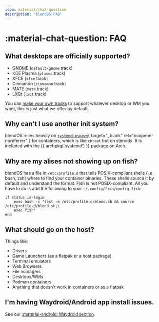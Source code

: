 ```yaml
---
icon: material/chat-question
description: "blendOS FAQ"
---
```


# :material-chat-question: FAQ

## What desktops are officially supported?

- GNOME (`default-gnome` track)
- KDE Plasma (`plasma` track)
- XFCE (`xfce` track)
- Cinnamon (`cinnamon` track)
- MATE (`mate` track)
- LXQt (`lxqt` track)

You can [make your own tracks](reference/configs/system.md#tracks) to support whatever desktop or WM you want, this is just what we offer by default.

## Why can't I use another init system?

blendOS relies heavily on [`systemd-nspawn`](https://wiki.archlinux.org/title/Systemd-nspawn){ target="_blank" rel="noopener noreferrer" } for containers, which is like `chroot` but on steroids. It is included with the {{ archpkg('systemd') }} package on Arch.

## Why are my alises not showing up on fish?

blendOS has a file in `/etc/profile.d` that tells POSIX-compliant shells (i.e. bash, zsh) where to find your container binaries. These shells source it by default and understand the format. Fish is not POSIX-compliant. All you have to do is add the following to your `~/.config/fish/config.fish`:

```fish
if status is-login
    exec bash -c "test -e /etc/profile.d/blend.sh && source /etc/profile.d/blend.sh;\
    exec fish"
end
```

## What should go on the host?

Things like:

- Drivers
- Game Launchers (as a flatpak or a host package)
- Terminal emulators
- Web Browsers
- File managers
- Desktops/WMs
- Podman containers
- Anything that doesn't work in containers or as a flatpak


## I'm having Waydroid/Android app install issues.

See our [:material-android: Waydroid section](install/post-install/container-guide.md#waydroid).
